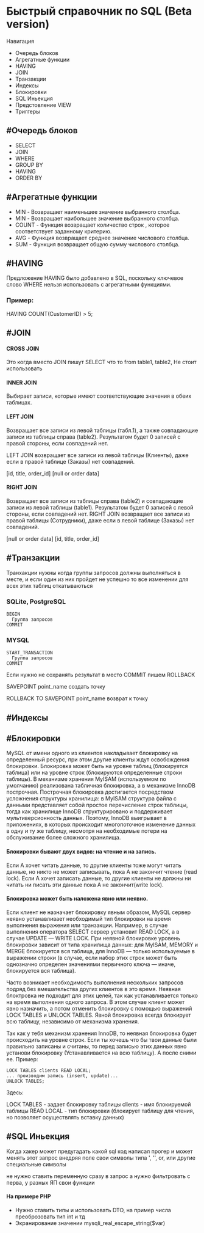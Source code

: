 # Быстрый справочник по SQL (Beta version)

Навигация
- Очередь блоков
- Агрегатные функции
- HAVING
- JOIN
- Транзакции
- Индексы
- Блокировки
- SQL Иньекция
- Предстовление VIEW
- Триггеры

## #Очередь блоков
- SELECT
- JOIN
- WHERE
- GROUP BY 
- HAVING
- ORDER BY

## #Агрегатные функции
- MIN - Возвращает наименьшее значение выбранного столбца.
- MIN - Возвращает наибольшее значение выбранного столбца.
- COUNT - Функция возвращает количество строк , которое соответствует заданному критерию.
- AVG - Функция возвращает среднее значение числового столбца.
- SUM - Функция возвращает общую сумму числового столбца. 

## #HAVING
Предложение HAVING было добавлено в SQL, поскольку ключевое слово WHERE нельзя использовать с агрегатными функциями.
### Пример:
HAVING COUNT(CustomerID) > 5;

## #JOIN
#### CROSS JOIN 
Это когда вместо JOIN пишут SELECT что то from table1, table2, Не стоит использовать
#### INNER JOIN
Выбирает записи, которые имеют соответствующие значения в обеих таблицах.
#### LEFT JOIN
Возвращает все записи из левой таблицы (табл.1), а также совпадающие записи из таблицы справа (table2). Результатом будет 0 записей с правой стороны, если совпадений нет.

LEFT JOIN возвращает все записи из левой таблицы (Клиенты), даже если в правой таблице (Заказы) нет совпадений.

[id, title, order_id] [null or order data]
#### RIGHT JOIN
 Возвращает все записи из таблицы справа (table2) и совпадающие записи из левой таблицы (table1). Результатом будет 0 записей с левой стороны, если совпадений нет.
 RIGHT JOIN возвращает все записи из правой таблицы (Сотрудники), даже если в левой таблице (Заказы) нет совпадений.
 
 [null or order data] [id, title, order_id]
 
## #Транзакции
 Транхакции нужны когда группы запросов должны выполняться в месте, и если один из них пройдет не успешно то все изменении для всех этих таблиц откатываються
 
 ### SQLite, PostgreSQL
    BEGIN
      Группа запросов
    COMMIT
 ### MYSQL
    START_TRANSACTION
      Группа запросов
    COMMIT
  
Если нужно не сохранять результат в место COMMIT пишем ROLLBACK

SAVEPOINT point_name создать точку

ROLLBACK TO SAVEPOINT point_name возврат к точку

## #Индексы

## #Блокировки
MySQL от имени одного из клиентов накладывает блокировку на определенный ресурс, при этом другие клиенты ждут освобождения блокировки. Блокировка может быть на уровне таблиц (блокируется таблица) или на уровне строк (блокируются определенные строки таблицы). В механизме хранения MyISAM (используемом по умолчанию) реализована табличная блокировка, а в механизме InnoDB построчная. Построчная блокировка достигается посредством усложнения структуры хранилища: в MyISAM структура файла с данными представляет собой простое перечисление строк таблицы, тогда как хранилище InnoDB структурировано и поддерживает мультиверсионность данных. Поэтому, InnoDB выигрывает в приложениях, в которых происходит многопоточное изменение данных в одну и ту же таблицу, несмотря на необходимые потери на обслуживание более сложного хранилища.

#### Блокировки бывают двух видов: на чтение и на запись.
Если A хочет читать данные, то другие клиенты тоже могут читать данные, но никто не может записывать, пока А не закончит чтение (read lock).
Если А хочет записать данные, то другие клиенты не должны ни читать ни писать эти данные пока А не закончит(write lock).
 
 
#### Блокировка может быть наложена явно или неявно.
Если клиент не назначает блокировку явным образом, MySQL сервер неявно устанавливает необходимый тип блокировки на время выполнения выражения или транзакции. Например, в случае выполнения оператора SELECT сервер установит READ LOCK, а в случае UPDATE — WRITE LOCK. При неявной блокировке уровень блокировки зависит от типа хранилища данных: для MyISAM, MEMORY и MERGE блокируется вся таблица, для InnoDB — только используемые в выражении строки (в случае, если набор этих строк может быть однозначно определен значениями первичного ключа — иначе, блокируется вся таблица).

Часто возникает необходимость выполнения нескольких запросов подряд без вмешательства других клиентов в это время. Неявная блоктровка не подходит для этих целей, так как устанавливается только на время выполнения одного запроса. В этом случае клиент может явно назначить, а потом отменить блокировку с помощью выражений LOCK TABLES и UNLOCK TABLES. Явной блокировка всегда блокирует всю таблицу, независимо от механизма хранения.
 
 
Так как у тебя механизм хранения InnoDB, то неявная блокировка будет происходить на уровне строк.
Если ты хочешь что бы твои данные были правильно записаны и считаны, то перед записью этих данных явно установи блокировку (Устанавливается на всю таблицу). А после сними ее. Пример:

    LOCK TABLES clients READ LOCAL;
    ... производим запись (insert, update)...
    UNLOCK TABLES;
    
Здесь:

LOCK TABLES - задает блокировку таблицы
clients - имя блокируемой таблицы
READ LOCAL - тип блокировки (блокирует таблицу для чтения, но позволяет осуществлять вставку данных)
 
## #SQL Иньекция
Когда хакер может предугадать какой sql код написал прогер и может менять этот запрос внедряя поле свои символы типа ', '', or, или другие специальные символы

не нужно ставить переменную сразу в запрос а нужно фильтровать с перва, у разных ЯП свои функции

#### На примере PHP
- Нужно ставить типы и использовать DTO, на пример числа преоброзовать тип int и тд
- Экранирование значении mysqli_real_escape_string($var)


 
